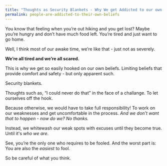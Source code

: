 ```yaml
---
title: "Thoughts as Security Blankets - Why We get Addicted to our own Beliefs"
permalink: people-are-addicted-to-their-own-beliefs
---
```

You know that feeling when you’re out hiking and you get lost? Maybe you’re hungry and don’t have much food left. You’re tired and just want to go home.

Well, I think most of our awake time, we’re like that - just not as severely.

**We’re all tired and we’re all scared.**

This is why we get so easily hooked on our own beliefs. Limiting beliefs that provide comfort and safety - but only apparent such. 

Security blankets.

Thoughts such as, “I could never do that” in the face of a challange. To let ourselves off the hook.

Because otherwise, we would have to take full responsibility! To work on our weaknesses and get uncomfortable in the process. _And we don’t want that to happen - now do we? No thanks._

Instead, we whitewash our weak spots with excuses until they become true. Until it's _who we are_.

See, you’re the only one who requires to be fooled. And the worst part is: You are also the _easiest_ to fool.

So be careful of what you think.